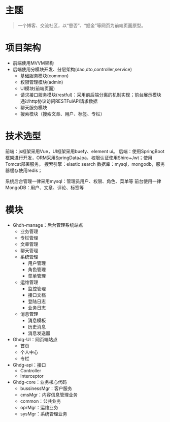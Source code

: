 # 主题
> 一个博客、交流社区，以“思否”、“掘金”等网页为前端页面原型。

# 项目架构
- 前端使用MVVM架构 
- 后端使用分模块开发、分层架构(dao,dto,controller,service)
  - 基础服务模块(common)
  -	权限管理模块(admin)
  -	UI模块(前端页面)
  -	请求接口服务模块(restful)：采用前后端分离的机制实现；前台展示模块通过http协议访问RESTFulAPI请求数据
  -	聊天服务模块
  -	搜索模块（搜索文章、用户、标签、专栏）

# 技术选型
前端：js框架采用Vue，UI框架采用buefy、element ui。
后端：使用SpringBoot框架进行开发，ORM采用SpringDataJpa，权限认证使用Shiro+Jwt；使用Tomcat部署服务。
搜索引擎：elastic search
数据库：mysql，mongodb，服务器缓存使用redis；

系统后台管理一律采用mysql：管理员用户、权限、角色、菜单等
前台使用一律MongoDB：用户、文章、评论、标签等

# 模块
- Ghdh-manage：后台管理系统站点
    - 业务管理
    - 专栏管理
    - 文章管理
    - 聊天管理
  - 系统管理
    - 用户管理
    - 角色管理
    - 菜单管理
  - 运维管理
    - 监控管理
    - 接口文档
    - 登陆日志
    - 业务日志
  - 消息管理
    - 消息模板
    - 历史消息
    - 消息发送器
- Ghdg-UI：网页端站点
  - 首页
  - 个人中心
  - 专栏
- Ghdg-api：接口
  - Controller
  - Interceptor
- Ghdg-core：业务核心代码
  - bussinessMgr：客户服务
  - cmsMgr：内容信息管理业务
  - common：公共业务
  - oprMgr：运维业务
  - sysMgr：系统管理业务

